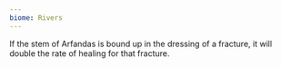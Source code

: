 ```yaml
---
biome: Rivers
---
```

If the stem of Arfandas is bound up in the dressing of a fracture, it will double the rate of healing for that fracture. 

